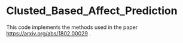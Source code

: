# Clusted_Based_Affect_Prediction

This code implements the methods used in the paper https://arxiv.org/abs/1802.00029 .
